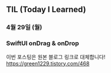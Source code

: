 ## TIL (Today I Learned)

### 4월 29일 (월)    
### SwiftUI onDrag & onDrop    
이번 포스팅은 원본 블로그 링크로 대체합니다!   
https://green1229.tistory.com/468       